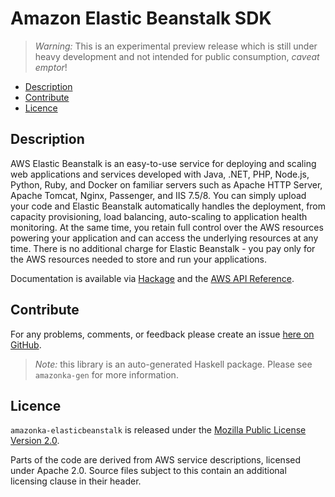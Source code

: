 # Amazon Elastic Beanstalk SDK

> _Warning:_ This is an experimental preview release which is still under heavy development and not intended for public consumption, _caveat emptor_!

* [Description](#description)
* [Contribute](#contribute)
* [Licence](#licence)

## Description

AWS Elastic Beanstalk is an easy-to-use service for deploying and scaling web
applications and services developed with Java, .NET, PHP, Node.js, Python,
Ruby, and Docker on familiar servers such as Apache HTTP Server, Apache
Tomcat, Nginx, Passenger, and IIS 7.5/8. You can simply upload your code and
Elastic Beanstalk automatically handles the deployment, from capacity
provisioning, load balancing, auto-scaling to application health monitoring.
At the same time, you retain full control over the AWS resources powering
your application and can access the underlying resources at any time. There
is no additional charge for Elastic Beanstalk - you pay only for the AWS
resources needed to store and run your applications.

Documentation is available via [Hackage](http://hackage.haskell.org/package/amazonka-elasticbeanstalk)
and the [AWS API Reference](http://docs.aws.amazon.com/elasticbeanstalk/latest/api/Welcome.html).


## Contribute

For any problems, comments, or feedback please create an issue [here on GitHub](https://github.com/brendanhay/amazonka/issues).

> _Note:_ this library is an auto-generated Haskell package. Please see `amazonka-gen` for more information.


## Licence

`amazonka-elasticbeanstalk` is released under the [Mozilla Public License Version 2.0](http://www.mozilla.org/MPL/).

Parts of the code are derived from AWS service descriptions, licensed under Apache 2.0.
Source files subject to this contain an additional licensing clause in their header.
